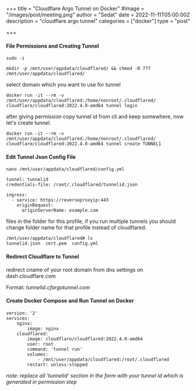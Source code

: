 +++
title = "Cloudflare Argo Tunnel on Docker"
#image = "/images/post/meeting.png"
author = "Sedat"
date = 2022-11-11T05:00:00Z
description = "cloudflare argo tunnel"
categories = ["docker"]
type = "post"

+++
#### File Permissions and Creating Tunnel
```
sudo -i

mkdir -p /mnt/user/appdata/cloudflared/ && chmod -R 777 /mnt/user/appdata/cloudflared/
```

select domain which you want to use for tunnel


```
docker run -it --rm -v /mnt/user/appdata/cloudflared:/home/nonroot/.cloudflared/ cloudflare/cloudflared:2022.4.0-amd64 tunnel login
```

after giving permission copy tunnel id from cli and keep somewhere, now let's create tunnel.

```
docker run -it --rm -v /mnt/user/appdata/cloudflared:/home/nonroot/.cloudflared/ cloudflare/cloudflared:2022.4.0-amd64 tunnel create TUNNEL1
```

#### Edit Tunnel Json Config File

`nano /mnt/user/appdata/cloudflared/config.yml`


```
tunnel: tunnelid
credentials-file: /root/.cloudflared/tunnelid.json

ingress:
  - service: https://reverseproxyip:443
    originRequest:
      originServerName: example.com
```

files in the folder for this profile, if you run multiple tunnels you should change folder name for that profile instead of cloudflared.


```
/mnt/user/appdata/cloudflared# ls
tunnelid.json  cert.pem  config.yml
```

#### Redirect Cloudflare to Tunnel


redirect cname of your root domain from dns settings on dash.cloudflare.com

Format: *tunnelid.cfargotunnel.com*

#### Create Docker Compose and Run Tunnel on Docker

```
version: '2'
services:
    nginx:
        image: nginx
    cloudflared:
        image: cloudflare/cloudflared:2022.4.0-amd64
        user: root
        command: 'tunnel run'
        volumes:
            - /mnt/user/appdata/cloudflared:/root/.cloudflared
        restart: unless-stopped
```

*note: replace all 'tunnelid' section in the form with your tunnel id which is generated in permission step*
